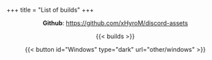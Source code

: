 +++
title = "List of builds"
+++

<div align="center">

**Github**: https://github.com/xHyroM/discord-assets

{{< builds >}}

{{< button id="Windows" type="dark" url="other/windows" >}}

</div>